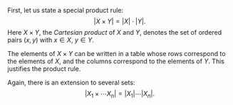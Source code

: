 First, let us state a special product rule:
$$|X \times Y| = |X| \cdot |Y|.$$ Here $X \times Y$, the *Cartesian
product* of $X$ and $Y$, denotes the set of ordered pairs $(x,y)$ with
$x \in X$, $y \in Y$.

The elements of $X \times Y$ can be written in a table whose rows
correspond to the elements of $X$, and the columns correspond to the
elements of $Y$. This justifies the product rule.

Again, there is an extension to several sets:
$$|X_1 \times \cdots X_n| = |X_1| \cdots |X_n|.$$
